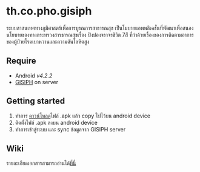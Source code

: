 # th.co.pho.gisiph
ระบบสาสนเทศทางภูมิศาสตร์เพื่อการบูรณการสาธารณสุข เป็นโมบายแอพพลิเคชั่นที่พัฒนาเพื่อสนองนโยบายของทางกระทรวงสารธารณสุขเรื่อง ปิงปองจราจรชิวิต 7สี ที่ว่าด้วยเรื่องของการติดตามอาการของผู้ป่วยโรคเบาหวานและความดันโลหิตสูง



## Require
* Android _v4.2.2_
* [GISIPH](https://github.com/gigsth/gisiph) on server


## Getting started
1. ทำการ [ดาวน์โหลด](https://codeload.github.com/gigsth/gisiph/zip/v1.0)ไฟล์ .apk แล้ว copy ไปไว้บน android device
2. ติดตั้งไฟล์ .apk ลงบน android device
3. ทำการเข้าสู่ระบบ และ sync ข้อมูลจาก GISIPH server

## Wiki
รายละเอียดเอกสารสามารถอ่านได้[ที่นี่](https://github.com/nwatth/th.co.pho.gisiph/wiki)
